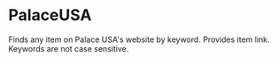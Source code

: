 # PalaceUSA
Finds any item on Palace USA's website by keyword. Provides item link. Keywords are not case sensitive.
